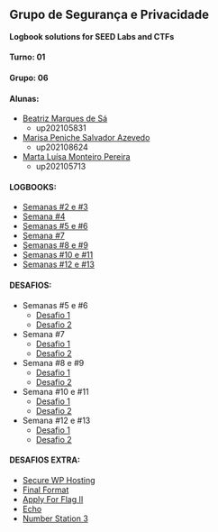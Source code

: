 ## Grupo de Segurança e Privacidade
    
**Logbook solutions for SEED Labs and CTFs**

#### Turno: 01

#### Grupo: 06

#### Alunas:
- [Beatriz Marques de Sá](https://github.com/beatrizmsa)
    - up202105831
- [Marisa Peniche Salvador Azevedo](https://github.com/marisaazevedo)
    - up202108624
- [Marta Luísa Monteiro Pereira](https://github.com/martapereira0)
    - up202105713

#### LOGBOOKS:

- [Semanas #2 e #3](LOGBOOK3.md)
- [Semana #4](LOGBOOK4.md)
- [Semanas #5 e #6](LOGBOOK5.md)
- [Semana #7](LOGBOOK7.md)
- [Semanas #8 e #9](LOGBOOK8.md)
- [Semanas #10 e #11](LOGBOOK10.md)
- [Semanas #12 e #13](LOGBOOK12.md)

#### DESAFIOS:

- Semanas #5 e #6
    - [Desafio 1](/Desafios/Semana5-Desafio1/explicacao.md)
    - [Desafio 2](/Desafios/Semana5-Desafio2/explicacao.md)
- Semana #7
    - [Desafio 1](/Desafios/Semana7-Desafio1/explicacao.md)
    - [Desafio 2](/Desafios/Semana7-Desafio2/explicacao.md)
- Semana #8 e #9
    - [Desafio 1](/Desafios/Semana8-Desafio1/explicacao.md)
    - [Desafio 2](/Desafios/Semana8-Desafio2/explicacao.md)
- Semana #10 e #11
    - [Desafio 1](/Desafios/Semana10-Desafio1/explicacao.md)
    - [Desafio 2](/Desafios/Semana10-Desafio2/explicacao.md)
- Semana #12 e #13
    - [Desafio 1](/Desafios/Semana12-Desafio1/explicacao.md)
    - [Desafio 2](/Desafios/Semana12-Desafio2/explicacao.md)

#### DESAFIOS EXTRA:

- [Secure WP Hosting](/Desafios/Extras/Secure%20WP%20Hosting/explicacao.md)
- [Final Format](/Desafios/Extras/FinalFormat/explicacao.md)
- [Apply For Flag II](/Desafios/Extras/Apply%20For%20Flag%20II/explicacao.md)
- [Echo](/Desafios/Extras/Echo/explicacao.md)
- [Number Station 3](/Desafios/Extras/Number%20Station%203/explicacao.md)
